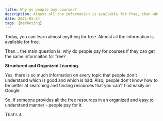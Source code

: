 ```yaml
---
title: Why do people buy courses?
description: Almost all the information is available for free, then why do people buy?
date: 2021-05-24
tags: [marketing]
---
```


Today, you can learn almost anything for free. Almost all the information is available for free.

Then... the main question is: why do people pay for courses if they can get the same informaiton for free?

**Structured and Organized Learning.**

Yes, there is so much information on every topic that people don't understand which is good and which is bad. Also, people don't know how to be better at searching and finding resources that you can't find easily on Google.

So, if someone provides all the free resources in an organized and easy to understand manner - people pay for it.

That's it.